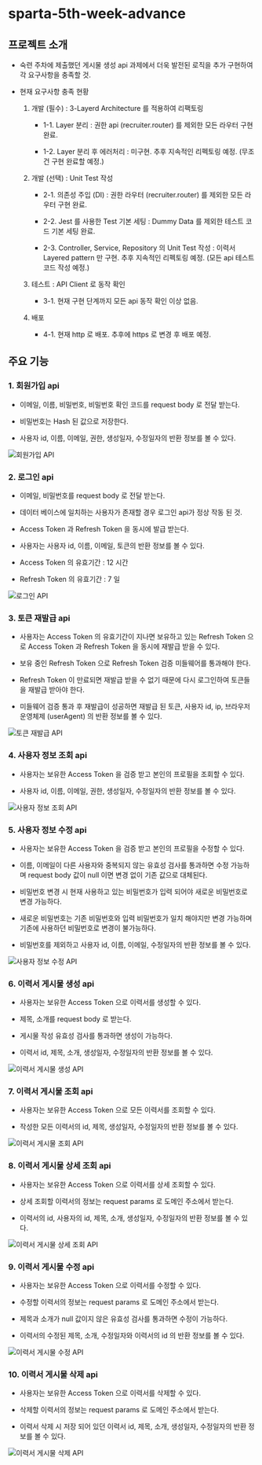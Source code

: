 # sparta-5th-week-advance

## 프로젝트 소개

- 숙련 주차에 제출했던 게시물 생성 api 과제에서 더욱 발전된 로직을 추가 구현하여 각 요구사항을 충족할 것.

- 현재 요구사항 충족 현황

  1. 개발 (필수) : 3-Layerd Architecture 를 적용하여 리팩토링

     - 1-1. Layer 분리 : 권한 api (recruiter.router) 를 제외한 모든 라우터 구현 완료.

     - 1-2. Layer 분리 후 에러처리 : 미구현. 추후 지속적인 리펙토링 예정. (무조건 구현 완료할 예정.)
  
  2. 개발 (선택) : Unit Test 작성
     - 2-1. 의존성 주입 (DI) : 권한 라우터 (recruiter.router) 를 제외한 모든 라우터 구현 완료.

     - 2-2. Jest 를 사용한 Test 기본 세팅 : Dummy Data 를 제외한 테스트 코드 기본 세팅 완료.

     - 2-3. Controller, Service, Repository 의 Unit Test 작성 : 이력서 Layered pattern 만 구현. 추후 지속적인 리펙토링 예정. (모든 api 테스트 코드 작성 예정.)

  3. 테스트 : API Client 로 동작 확인
     - 3-1. 현재 구현 단계까지 모든 api 동작 확인 이상 없음.

  4. 배포
     - 4-1. 현재 http 로 배포. 추후에 https 로 변경 후 배포 예정.


## 주요 기능

### 1. 회원가입 api

- 이메일, 이름, 비밀번호, 비밀번호 확인 코드를 request body 로 전달 받는다.

- 비밀번호는 Hash 된 값으로 저장한다.

- 사용자 id, 이름, 이메일, 권한, 생성일자, 수정일자의 반환 정보를 볼 수 있다.

![회원가입 API](./imgs/1.%20회원가입.png)

### 2. 로그인 api

- 이메일, 비밀번호를 request body 로 전달 받는다.

- 데이터 베이스에 일치하는 사용자가 존재할 경우 로그인 api가 정상 작동 된 것.

- Access Token 과 Refresh Token 을 동시에 발급 받는다.

- 사용자는 사용자 id, 이름, 이메일, 토큰의 반환 정보를 볼 수 있다.

- Access Token 의 유효기간 : 12 시간

- Refresh Token 의 유효기간 : 7 일

![로그인 API](./imgs/2.%20로그인.png)

### 3. 토큰 재발급 api

- 사용자는 Access Token 의 유효기간이 지나면 보유하고 있는 Refresh Token 으로 Access Token 과 Refresh Token 을 동시에 재발급 받을 수 있다.

- 보유 중인 Refresh Token 으로 Refresh Token 검증 미들웨어를 통과해야 한다. 

- Refresh Token 이 만료되면 재발급 받을 수 없기 때문에 다시 로그인하여 토큰들을 재발급 받아야 한다.

- 미들웨어 검증 통과 후 재발급이 성공하면 재발급 된 토큰, 사용자 id, ip, 브라우저 운영체제 (userAgent) 의 반환 정보를 볼 수 있다.

![토큰 재발급 API](./imgs/3.%20토큰%20재발급.png)

### 4. 사용자 정보 조회 api

- 사용자는 보유한 Access Token 을 검증 받고 본인의 프로필을 조회할 수 있다.

- 사용자 id, 이름, 이메일, 권한, 생성일자, 수정일자의 반환 정보를 볼 수 있다.

![사용자 정보 조회 API](./imgs/4.%20사용자%20정보%20조회.png)

### 5. 사용자 정보 수정 api

- 사용자는 보유한 Access Token 을 검증 받고 본인의 프로필을 수정할 수 있다.

- 이름, 이메일이 다른 사용자와 중복되지 않는 유효성 검사를 통과하면 수정 가능하며 request body 값이 null 이면 변경 없이 기존 값으로 대체된다.

- 비밀번호 변경 시 현재 사용하고 있는 비밀번호가 입력 되어야 새로운 비밀번호로 변경 가능하다.

- 새로운 비밀번호는 기존 비밀번호와 입력 비밀번호가 일치 해야지만 변경 가능하며 기존에 사용하던 비밀번호로 변경이 불가능하다.

- 비밀번호를 제외하고 사용자 id, 이름, 이메일, 수정일자의 반환 정보를 볼 수 있다.

![사용자 정보 수정 API](./imgs/5.%20사용자%20정보%20수정.png)

### 6. 이력서 게시물 생성 api

- 사용자는 보유한 Access Token 으로 이력서를 생성할 수 있다.

- 제목, 소개를 request body 로 받는다.

- 게시물 작성 유효성 검사를 통과하면 생성이 가능하다.

- 이력서 id, 제목, 소개, 생성일자, 수정일자의 반환 정보를 볼 수 있다.

![이력서 게시물 생성 API](./imgs/6.%20이력서%20게시물%20생성.png)

### 7. 이력서 게시물 조회 api

- 사용자는 보유한 Access Token 으로 모든 이력서를 조회할 수 있다.

- 작성한 모든 이력서의 id, 제목, 생성일자, 수정일자의 반환 정보를 볼 수 있다.

![이력서 게시물 조회 API](./imgs/7.%20이력서%20게시물%20조회.png)

### 8. 이력서 게시물 상세 조회 api

- 사용자는 보유한 Access Token 으로 이력서를 상세 조회할 수 있다.

- 상세 조회할 이력서의 정보는 request params 로 도메인 주소에서 받는다.

- 이력서의 id, 사용자의 id,  제목, 소개, 생성일자, 수정일자의 반환 정보를 볼 수 있다.

![이력서 게시물 상세 조회 API](./imgs/8.%20이력서%20게시물%20상세%20조회.png)

### 9. 이력서 게시물 수정 api

- 사용자는 보유한 Access Token 으로 이력서를 수정할 수 있다.

- 수정할 이력서의 정보는 request params 로 도메인 주소에서 받는다.

- 제목과 소개가 null 값이지 않은 유효성 검사를 통과하면 수정이 가능하다.

- 이력서의 수정된 제목, 소개, 수정일자와 이력서의 id 의 반환 정보를 볼 수 있다.

![이력서 게시물 수정 API](./imgs/9.%20이력서%20게시물%20수정.png)

### 10. 이력서 게시물 삭제 api

- 사용자는 보유한 Access Token 으로 이력서를 삭제할 수 있다.

- 삭제할 이력서의 정보는 request params 로 도메인 주소에서 받는다.

- 이력서 삭제 시 저장 되어 있던 이력서 id, 제목, 소개, 생성일자, 수정일자의 반환 정보를 볼 수 있다.

![이력서 게시물 삭제 API](./imgs/10.%20이력서%20게시물%20삭제.png)